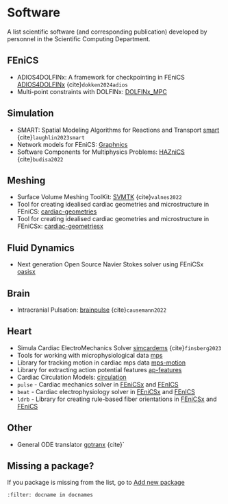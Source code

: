 # Software

A list scientific software (and corresponding publication) developed by personnel in the Scientific Computing Department.


## FEniCS
- ADIOS4DOLFINx: A framework for checkpointing in FEniCS [ADIOS4DOLFINx](https://github.com/jorgensd/adios4dolfinx/) {cite}`dokken2024adios`
- Multi-point constraints with DOLFINx: [DOLFINx_MPC](https://github.com/jorgensd/dolfinx_mpc)

## Simulation
- SMART: Spatial Modeling Algorithms for Reactions and Transport [smart](https://github.com/RangamaniLabUCSD/smart) {cite}`laughlin2023smart`
- Network models for FEniCS: [Graphnics](https://github.com/IngeborgGjerde/graphnics)
- Software Components for Multiphysics Problems: [HAZniCS](https://github.com/HAZmathTeam/hazmath) {cite}`budisa2022`

## Meshing
- Surface Volume Meshing ToolKit: [SVMTK](https://github.com/SVMTK/SVMTK) {cite}`valnes2022`
- Tool for creating idealised cardiac geometries and microstructure in FEniCS: [cardiac-geometries](https://github.com/ComputationalPhysiology/cardiac-geometries)
- Tool for creating idealised cardiac geometries and microstructure in FEniCSx: [cardiac-geometriesx](https://github.com/ComputationalPhysiology/cardiac-geometriesx)


## Fluid Dynamics
- Next generation Open Source Navier Stokes solver using FEniCSx [oasisx](https://github.com/ComputationalPhysiology/oasisx)

## Brain
- Intracranial Pulsation: [brainpulse](https://github.com/MariusCausemann/intracranialPulsation) {cite}`causemann2022`

## Heart
- Simula Cardiac ElectroMechanics Solver [simcardems](https://github.com/ComputationalPhysiology/simcardems) {cite}`finsberg2023`
- Tools for working with microphysiological data [mps](https://github.com/ComputationalPhysiology/mps)
- Library for tracking motion in cardiac mps data [mps-motion](https://github.com/ComputationalPhysiology/mps_motion)
- Library for extracting action potential features [ap-features](https://github.com/ComputationalPhysiology/ap_features)
- Cardiac Circulation Models: [circulation](https://github.com/ComputationalPhysiology/circulation)
- `pulse` - Cardiac mechanics solver in [FEniCSx](https://github.com/finsberg/fenicsx-pulse) and [FEnICS](https://github.com/finsberg/pulse)
- `beat` - Cardiac electrophysiology solver in [FEniCSx](https://github.com/finsberg/fenicsx-beat) and [FEnICS](https://github.com/finsberg/fenics-beat)
- `ldrb` - Library for creating rule-based fiber orientations in [FEniCSx](https://github.com/finsberg/fenicsx-ldrb) and [FEniCS](https://github.com/finsberg/ldrb)

## Other
- General ODE translator [gotranx](https://github.com/finsberg/gotranx) {cite}`


## Missing a package?

If you package is missing from the list, go to [Add new package](https://github.com/scientificcomputing/scientificcomputing.github.io/issues/new?assignees=&labels=new-package&template=package.yml&title=%5BAdd+package%5D%3A+)


```{bibliography}
:filter: docname in docnames
```

